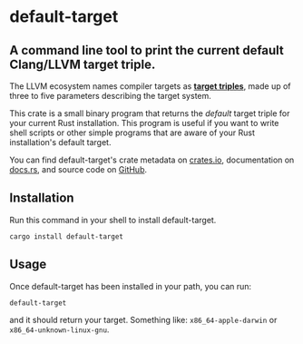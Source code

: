 # default-target

## A command line tool to print the current default Clang/LLVM target triple.

The LLVM ecosystem names compiler targets as [**target triples**][1],
made up of three to five parameters describing the target system.

This crate is a small binary program that returns the *default*
target triple for your current Rust installation. This program
is useful if you want to write shell scripts or other simple
programs that are aware of your Rust installation's default target.

You can find default-target's crate metadata on [crates.io][2],
documentation on [docs.rs][3], and source code on [GitHub][4].

## Installation
Run this command in your shell to install default-target.
```
cargo install default-target
```

## Usage
Once default-target has been installed in your path, you can run:
```
default-target
```
and it should return your target. Something like: `x86_64-apple-darwin`
or `x86_64-unknown-linux-gnu`.

[1]: https://clang.llvm.org/docs/CrossCompilation.html#target-triple
[2]: https://crates.io/crates/default-target
[3]: https://docs.rs/default-target
[4]: https://github.com/neocrym/default-target
